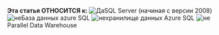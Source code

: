 **Эта статья ОТНОСИТСЯ к:** ![Да](media/yes.png "Да")SQL Server \(начиная с версии 2008\) ![не](media/no.png "не")База данных azure SQL ![не](media/no.png "не")хранилище данных Azure SQL ![не](media/no.png "не")Parallel Data Warehouse
